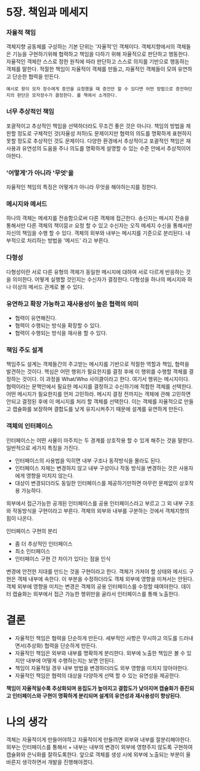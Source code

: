 # 5장. 책임과 메세지
### 자율적 책임

객체지향 공동체를 구성하는 기본 단위는 '자율적'인 객체이다. 객체지향에서의 객체들은 기능을 구현하기위해 협력하고 책임을 다하기 위해 자율적으로 판단하고 행동한다.
자율적인 객체란 스스로 정한 원칙에 따라 판단하고 스스로 의지를 기반으로 행동하는 객체를 말한다.
적절한 책임이 자율적이 객체를 만들고, 자율적인 객체들이 모여 유연하고 단순한 협력을 만든다.

`예시로 왕이 모자 장수에게 증언을 요청했을 때 증언만 할 수 있다면 어떤 방법으로 증언하던지의 판단은 모자장수가 결정한다. 를 책에서 소개한다.`

### 너무 추상적인 책임

포괄적이고 추상적인 책임을 선택하더라도 무조건 좋은 것은 아니다. 책임의 방법을 제한할 정도로 구체적인 것(자율성 저하)도 문제이지만 협력의 의도를 명확하게 표현하지 못할 정도로 추상적인 것도 문제이다.
다양한 환경에서 추상적이고 포괄적인 책임은 재사용과 유연성의 도움을 주나 의도를 명확하게 설명할 수 있는 수준 안에서 추상적이어야한다.

### '어떻게'가 아니라 '무엇'을

자율적인 책임의 특징은 어떻게가 아니라 무엇을 해야하는지를 정한다.

### 메시지와 메서드
하나의 객체는 메세지를 전송함으로써 다른 객체에 접근한다. 송신자는 메시지 전송을 통해서만 다른 객체의 책이믕ㄹ 요청 할 수 있고 수신자는 오직 메세지 수신을 통해서만 자신의 책임을 수행 할 수 있다.
객체의 외부와 내부는 메시지를 기준으로 분리된다. 내부적으로 처리하는 방법을 '메서드' 라고 부른다.

### 다형성
다형성이란 서로 다른 유형의 객체가 동일한 메시지에 대하여 서로 다르게 반응하는 것을 의미한다. 어떻게 실행할 것인지는 수신자가 결정한다. 다형성을 하나의 메시지와 하나 이상의 메서드 관계로 볼 수 있다.

### 유연하고 확장 가능하고 재사용성이 높은 협력의 의미

- 협력이 유연해진다.
- 협력이 수행되는 방식을 확장할 수 있다.
- 협력이 수행되는 방식을 재사용 할 수 있다.

### 책임 주도 설계

책임주도 설계는 객체들간의 주고받는 메시지를 기반으로 적절한 역할과 책임, 협력을 발견하는 것이다. 핵심은 어떤 행위가 필요한지를 결정 후에 이 행위를 수행할 객체를 결정하는 것이다.
이 과정을 What/Who 사이클이라고 한다. 여기서 행위는 메시지이다. 협력이라는 문맥안에서 필요한 메시지를 결정하고 수신하기에 적합한 객체를 선택한다.
어떤 메시지가 필요한지를 먼저 고민하라. 메시지 결정 전까지는 객체에 관해 고민하면 안되고 결정된 후에 이 메시지를 처리 할 객체를 선택한다.
이는 객체를 자율적으로 만들고 캡슐화를 보장하며 결합도를 낮게 유지시켜주기 때문에 설계를 유연하게 만든다.

### 객체의 인터페이스
인터페이스는 어떤 사물이 마주치는 두 경계를 상호작용 할 수 있게 해주는 것을 말한다. 일반적으로 세가지 특징을 가진다.

- 인터페이스의 사용법을 익히면 내부 구조나 동작방식을 몰라도 된다.
- 인터페이스 자체는 변경하지 않고 내부 구성이나 작동 방식을 변경하는 것은 사용자에게 영향을 미치지 않는다.
- 대상이 변경되더라도 동일한 인터페이스를 제공하기만하면 아무런 문제없이 상호작용 가능하다.

외부에서 접근가능한 공개된 인터페이스를 공용 인터페이스라고 부르고 그 외 내부 구조와 작동방식을 구현이라고 부른다.
객체의 외부와 내부를 구분하는 것에서 객체지향의 힘이 나온다.

인터페이스 구현의 분리
- 좀 더 추상적인 인터페이스
- 최소 인터페이스
- 인터페이스 구현 간 차이가 있다는 점을 인식

변경에 안전한 지대를 만드는 것을 구현이라고 한다.
객체가 가져야 할 상태와 메서드 구현은 객체 내부에 속한다. 이 부분을 수정하더라도 객체 외부에 영향을 미쳐서는 안된다. 객체 외부에 영향을 미치는 변경은 객체의 공용 인터페이스를 수정할 때여야한다.
데이터 캡슐화는 외부에서 접근 가능한 행위만을 골라서 인터페이스를 통해 노출한다. 


# 결론
- 자율적인 책임은 협력을 단순하게 만든다. 세부적인 사항은 무시하고 의도를 드러내면서(추상화) 협력을 단순하게 만든다.
- 자율적인 책임은 외부와 내부를 명확하게 분리한다. 외부에 노출한 책임은 볼 수 있지만 내부에 어떻게 수행하는지는 보면 안된다.
- 책임이 자율적일 경우 내부 방법을 변경하더라도 외부 영향을 미치지 않아야한다.
- 자율적인 책임은 협력의 대상을 다양하게 선택 할 수 있는 유연성을 제공한다.


**책임이 자율적일수록 추상화되며 응집도가 높아지고 결합도가 낮아지며 캡슐화가 증진되고 인터페이스와 구현이 명확하게 분리되며 설계의 유연성과 재사용성이 향상된다.**


# 나의 생각

객체는 자율적이게 만들어야하고 자율적이게 만들려면 외부와 내부를 잘분리해야한다. 외부는 인터페이스를 통해서 + 내부는 내부의 변경이 외부에 영향주지 않도록 구현하여 캡슐화와 은닉화를 잘하도록한다.
앞으로 객체를 생성 시에 외부에 노출되는 부분이 올바른지 생각하면서 개발을 진행해야겠다.
